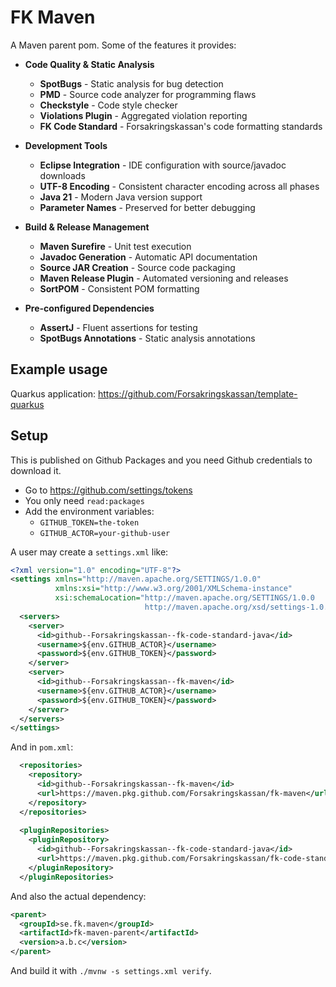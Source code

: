 # FK Maven

A Maven parent pom. Some of the features it provides:

- **Code Quality & Static Analysis**
  - **SpotBugs** - Static analysis for bug detection
  - **PMD** - Source code analyzer for programming flaws
  - **Checkstyle** - Code style checker
  - **Violations Plugin** - Aggregated violation reporting
  - **FK Code Standard** - Forsakringskassan's code formatting standards

- **Development Tools**
  - **Eclipse Integration** - IDE configuration with source/javadoc downloads
  - **UTF-8 Encoding** - Consistent character encoding across all phases
  - **Java 21** - Modern Java version support
  - **Parameter Names** - Preserved for better debugging

- **Build & Release Management**
  - **Maven Surefire** - Unit test execution
  - **Javadoc Generation** - Automatic API documentation
  - **Source JAR Creation** - Source code packaging
  - **Maven Release Plugin** - Automated versioning and releases
  - **SortPOM** - Consistent POM formatting

- **Pre-configured Dependencies**
  - **AssertJ** - Fluent assertions for testing
  - **SpotBugs Annotations** - Static analysis annotations


## Example usage

Quarkus application: https://github.com/Forsakringskassan/template-quarkus

## Setup

This is published on Github Packages and you need Github credentials to download it.

- Go to <https://github.com/settings/tokens>
- You only need `read:packages`
- Add the environment variables:
  - `GITHUB_TOKEN=the-token`
  - `GITHUB_ACTOR=your-github-user`

A user may create a `settings.xml` like:

```xml
<?xml version="1.0" encoding="UTF-8"?>
<settings xmlns="http://maven.apache.org/SETTINGS/1.0.0"
          xmlns:xsi="http://www.w3.org/2001/XMLSchema-instance"
          xsi:schemaLocation="http://maven.apache.org/SETTINGS/1.0.0 
                              http://maven.apache.org/xsd/settings-1.0.0.xsd">
  <servers>
    <server>
      <id>github--Forsakringskassan--fk-code-standard-java</id>
      <username>${env.GITHUB_ACTOR}</username>
      <password>${env.GITHUB_TOKEN}</password>
    </server>
    <server>
      <id>github--Forsakringskassan--fk-maven</id>
      <username>${env.GITHUB_ACTOR}</username>
      <password>${env.GITHUB_TOKEN}</password>
    </server>
  </servers>
</settings>
```

And in `pom.xml`:

```xml
  <repositories>
    <repository>
      <id>github--Forsakringskassan--fk-maven</id>
      <url>https://maven.pkg.github.com/Forsakringskassan/fk-maven</url>
    </repository>
  </repositories>
  
  <pluginRepositories>
    <pluginRepository>
      <id>github--Forsakringskassan--fk-code-standard-java</id>
      <url>https://maven.pkg.github.com/Forsakringskassan/fk-code-standard-java</url>
    </pluginRepository>
  </pluginRepositories>
```

And also the actual dependency:

```xml
<parent>
  <groupId>se.fk.maven</groupId>
  <artifactId>fk-maven-parent</artifactId>
  <version>a.b.c</version>
</parent>
```

And build it with `./mvnw -s settings.xml verify`.
